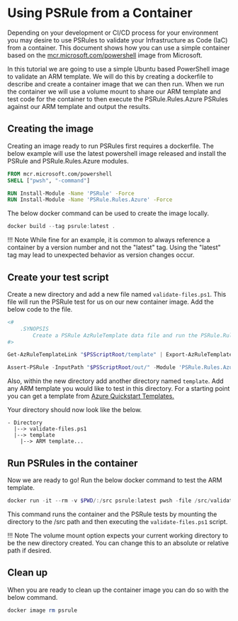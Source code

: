# Using PSRule from a Container

Depending on your development or CI/CD process for your environment you may desire to use PSRules to validate your Infrastructure as Code (IaC) from a container. This document shows how you can use a simple container based on the [mcr.microsoft.com/powershell](https://hub.docker.com/_/microsoft-powershell) image from Microsoft.

In this tutorial we are going to use a simple Ubuntu based PowerShell image to validate an ARM template. We will do this by creating a dockerfile to describe and create a container image that we can then run. When we run the container we will use a volume mount to share our ARM template and test code for the container to then execute the PSRule.Rules.Azure PSRules against our ARM template and output the results.

## Creating the image

Creating an image ready to run PSRules first requires a dockerfile. The below example will use the latest powershell image released and install the PSRule and PSRule.Rules.Azure modules. 

```dockerfile
FROM mcr.microsoft.com/powershell
SHELL ["pwsh", "-command"]

RUN Install-Module -Name 'PSRule' -Force
RUN Install-Module -Name 'PSRule.Rules.Azure' -Force
```

The below docker command can be used to create the image locally.

```powershell
docker build --tag psrule:latest .
```

!!! Note
    While fine for an example, it is common to always reference a container by a version 
    number and not the "latest" tag. Using the "latest" tag may lead to unexpected behavior as
    version changes occur.

## Create your test script

Create a new directory and add a new file named `validate-files.ps1`. This file will run the PSRule
test for us on our new container image. Add the below code to the file.

```powershell
<#
    .SYNOPSIS
        Create a PSRule AzRuleTemplate data file and run the PSRule.Rules.Azure module rules against the output.
#>

Get-AzRuleTemplateLink "$PSScriptRoot/template" | Export-AzRuleTemplateData -OutputPath "$PSScriptRoot/out"

Assert-PSRule -InputPath "$PSScriptRoot/out/" -Module 'PSRule.Rules.Azure' -As Summary
```

Also, within the new directory add another directory named `template`. Add any ARM template you would like to
test in this directory. For a starting point you can get a template from [Azure Quickstart Templates.](https://azure.microsoft.com/en-us/resources/templates/)

Your directory should now look like the below.

```
- Directory 
  |--> validate-files.ps1
  |--> template
    |--> ARM template...
```

## Run PSRules in the container

Now we are ready to go! Run the below docker command to test the ARM template.

```powershell
docker run -it --rm -v $PWD/:/src psrule:latest pwsh -file /src/validate-files.ps1
```

This command runs the container and the PSRule tests by mounting the directory to the /src path
and then executing the `validate-files.ps1` script.

!!! Note
    The volume mount option expects your current working directory to be the new directory created.
    You can change this to an absolute or relative path if desired.

## Clean up

When you are ready to clean up the container image you can do so with the below command.

```powershell
docker image rm psrule
```
